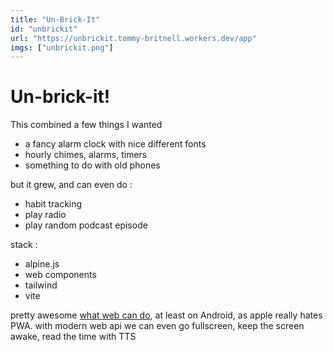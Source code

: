 ```yaml
---
title: "Un-Brick-It"
id: "unbrickit"
url: "https://unbrickit.tommy-britnell.workers.dev/app"
imgs: ["unbrickit.png"]
---
```


# Un-brick-it!

This combined a few things I wanted
- a fancy alarm clock with nice different fonts
- hourly chimes, alarms, timers
- something to do with old phones

but it grew, and can even do : 
- habit tracking
- play radio
- play random podcast episode

stack : 
- alpine.js
- web components
- tailwind
- vite


pretty awesome [what web can do](https://whatwebcando.today/), at least on Android, as apple really hates PWA.
with modern web api we can even go fullscreen, keep the screen awake, read the time with TTS